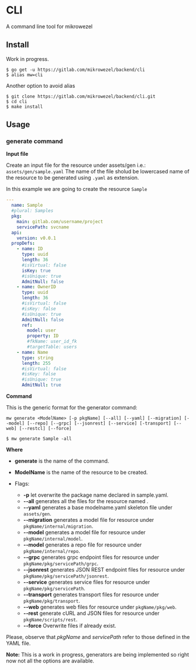 # CLI
A command line tool for mikrowezel

## Install

Work in progress.

```shell
$ go get -u https://gitlab.com/mikrowezel/backend/cli
$ alias mw=cli
```

Another option to avoid alias

```shell
$ git clone https://gitlab.com/mikrowezel/backend/cli.git
$ cd cli
$ make install
```

## Usage
### **generate** command

**Input file**

Create an input file for the resource under assets/gen
i.e.: `assets/gen/sample.yaml`
The name of the file sholud be lowercased name of the resource to be generated using `.yaml` as extension.

In this example we are going to create the resource `Sample`

```yaml
---
  name: Sample
  #plural: Samples
  pkg:
    main: gitlab.com/username/project
    servicePath: svcname
  api:
    version: v0.0.1
  propDefs:
    - name: ID
      type: uuid
      length: 36
      #isVirtual: false
      isKey: true
      #isUnique: true
      AdmitNull: false
    - name: OwnerID
      type: uuid
      length: 36
      #isVirtual: false
      #isKey: false
      #isUnique: true
      AdmitNull: false
      ref:
        model: user
        property: ID
        #fkName: user_id_fk
        #targetTable: users
    - name: Name
      type: string
      length: 255
      #isVirtual: false
      #isKey: false
      #isUnique: true
      AdmitNull: true
```

**Command**

This is the generic format for the generator command:

```shell
mw generate <ModelName> [-p pkgName] [--all] [--yaml] [--migration] [--model] [--repo] [--grpc] [--jsonrest] [--service] [-transport] [--web] [--restcl] [--force]
``````

```shell
$ mw generate Sample -all
```

**Where**

  * **generate** is the name of the command.
  * **ModelName** is the name of the resource to be created.

  * Flags:
    * **-p** let overwrite the package name declared in sample.yaml.
    * **--all** generates all the files for the resource named <ModelName>.
    * **--yaml** generates a base modelname.yaml skeleton file under `assets/gen`.
    * **--migration** generates a model file for <ModelName> resource under `pkgName/internal/migration`.
    * **--model** generates a model file for <ModelName> resource under `pkgName/internal/model`.
    * **--model** generates a repo file for <ModelName> resource under `pkgName/internal/repo`.
    * **--grpc** generates grpc endpoint files for <ModelName> resource under `pkgName/pkg/servicePath/grpc`.
    * **--jsonrest** generates JSON REST endpoint files for <ModelName> resource under `pkgName/pkg/servicePath/jsonrest`.
    * **--service** generates service files for <ModelName> resource under `pkgName/pkg/servicePath`.
    * **--transport** generates transport files for <ModelName> resource under `pkgName/pkg/transport`.
    * **--web** generates web files for <ModelName> resource under `pkgName/pkg/web`.
    * **--rest** generate cURL and JSON files for <ModelName> resource under `pkgName/scripts/rest`.
    * **--force** Overwrite files if already exist.

Please, observe that *pkgName* and *servicePath* refer to those defined in the YAML file.

**Note:** This is a work in progress, generators are being implemented so right now not all the options are available.
